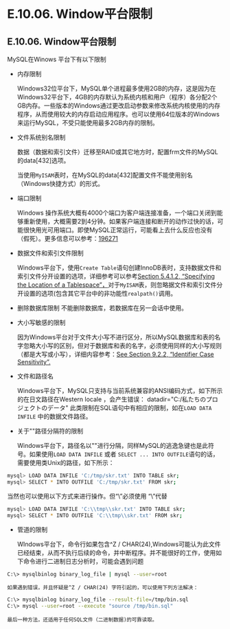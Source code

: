 # E.10.06. Window平台限制

## E.10.06. Window平台限制
 
MySQL在Winows 平台下有以下限制
 
* 内存限制

    Windows32位平台下，MySQL单个进程最多使用2GB的内存，这是因为在Windows32平台下，4GB的内存默认为系统内核和用户（程序）各分配2个GB内存。一些版本的Windows通过更改启动参数来修改系统内核使用的内存程序，从而使用较大的内存启动应用程序。也可以使用64位版本的Windows来运行MySQL，不受只能使用最多2GB内存的限制。

* 文件系统别名限制

    数据（数据和索引文件）迁移至RAID或其它地方时，配置frm文件的MySQL的data[432]选项。 

    当使用`MyISAM`表时，在MySQL的data[432]配置文件不能使用别名（Windows快捷方式）的形式。

* 端口限制

    Windows 操作系统大概有4000个端口为客户端连接准备，一个端口关闭到能够重新使用，大概需要2到4分钟。如果客户端连接和断开的动作过快的话，可能很快用光可用端口。即使MySQL正常运行，可能看上去什么反应也没有（假死）。更多信息可以参考：[196271](http://support.microsoft.com/default.aspx?scid=kb;enus;196271.)
 
* 数据文件和索引文件限制
 
    Windows平台下，使用`Create Table`语句创建InnoDB表时，支持数据文件和索引文件分开设置的选项，详细参考可以参考[Section 5.4.1.2, “Specifying the Location of a Tablespace”，](./05.04.01_Managing_InnoDB_Tablespaces.md)对于`MyISAM`表，则忽略据文件和索引文件分开设置的选项(包含其它平台中的非功能性`realpath()`调用。

*  删除数据库限制
  不能删除数据库，若数据库在另一会话中使用。
 
* 大小写敏感的限制

    因为Windows平台对于文件大小写不进行区分，所以MySQL数据库和表的名字忽略大小写的区别，但对于数据库和表的名字，必须使用同样的大小写规则（都是大写或小写），详细内容参考：[See Section 9.2.2, “Identifier Case Sensitivity”.](./09.02.02_Identifier_Case_Sensitivity.md)

* 文件和路径名

    Windows平台下，MySQL只支持与当前系统兼容的ANSI编码方式，如下所示的在日文路径在Western locale ，会产生错误：
    datadir="C:/私たちのプロジェクトのデータ"
    此类限制在SQL语句中有相应的限制，如在`LOAD DATA INFILE` 中的数据文件路径。
 
* 关于"\"路径分隔符的限制

    Windows平台下，路径名以"\"进行分隔，同样MySQL的逃逸急键也是此符号。如果使用`LOAD DATA INFILE` 或者 `SELECT ... INTO OUTFILE`语句的话，需要使用类Unix的路径，如下所示：
```bash
mysql> LOAD DATA INFILE 'C:/tmp/skr.txt' INTO TABLE skr;
mysql> SELECT * INTO OUTFILE 'C:/tmp/skr.txt' FROM skr;
```
当然也可以使用以下方式来进行操作。但“\”必须使用 “\\”代替
```bash
mysql> LOAD DATA INFILE 'C:\\tmp\\skr.txt' INTO TABLE skr;
mysql> SELECT * INTO OUTFILE 'C:\\tmp\\skr.txt' FROM skr;
```
 
* 管道的限制
 
    WIndows平台下，命令行如果包含^Z / CHAR(24),Windows可能认为此文件已经结束，从而不执行后续的命令，并中断程序。并不能很好的工作，使用如下命令进行二进制日志分析时，可能会遇到问题 
```bash
C:\> mysqlbinlog binary_log_file | mysql --user=root
```
    如果遇到错误，并且怀疑是^Z / CHAR(24) 字符引起的，可以使用下列方法解决：

```bash
C:\> mysqlbinlog binary_log_file --result-file=/tmp/bin.sql
C:\> mysql --user=root --execute "source /tmp/bin.sql"
```
    最后一种方法，还适用于任何SQL文件（二进制数据)的可靠读取。
